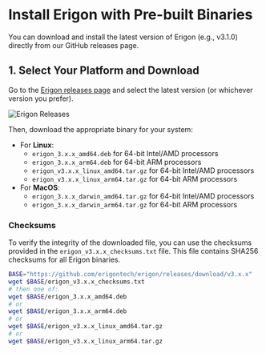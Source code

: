 # Install Erigon with Pre-built Binaries

You can download and install the latest version of Erigon (e.g., v3.1.0) directly from our GitHub releases page.

## 1. Select Your Platform and Download

Go to the [Erigon releases page](https://github.com/erigontech/erigon/releases) and select the latest version (or whichever version you prefer).

<img src="/images/releases.png" alt="Erigon Releases" style="display: block; margin: 0 auto;">

Then, download the appropriate binary for your system:

- For **Linux**:
  - `erigon_3.x.x_amd64.deb` for 64-bit Intel/AMD processors
  - `erigon_3.x.x_arm64.deb` for 64-bit ARM processors
  - `erigon_v3.x.x_linux_amd64.tar.gz` for 64-bit Intel/AMD processors
  - `erigon_v3.x.x_linux_arm64.tar.gz` for 64-bit ARM processors
- For **MacOS**:
    - `erigon_3.x.x_darwin_amd64.tar.gz` for 64-bit Intel/AMD processors
    - `erigon_3.x.x_darwin_arm64.tar.gz` for 64-bit ARM processors

### Checksums

To verify the integrity of the downloaded file, you can use the checksums provided in the `erigon_v3.x.x_checksums.txt` file. This file contains SHA256 checksums for all Erigon binaries.

```bash
BASE="https://github.com/erigontech/erigon/releases/download/v3.x.x"
wget $BASE/erigon_v3.x.x_checksums.txt
# then one of:
wget $BASE/erigon_3.x.x_amd64.deb
# or
wget $BASE/erigon_3.x.x_arm64.deb
# or
wget $BASE/erigon_v3.x.x_linux_amd64.tar.gz
# or
wget $BASE/erigon_v3.x.x_linux_arm64.tar.gz
```